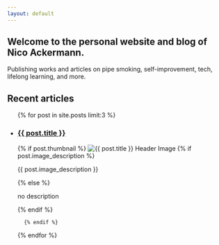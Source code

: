 ```yaml
---
layout: default
---
```


<html lang="de">
<head>
  <meta charset="UTF-8">
  <meta name="viewport" content="width=device-width, initial-scale=1.0">
  <title>Nicoroku</title>
</head>
<body>
<main>
  <section id="about" class="section">
    <h2>Welcome to the personal website and blog of Nico Ackermann. </h2>
    <p>Publishing works and articles on pipe smoking, self-improvement, tech, lifelong learning, and more. </p>
  </section>

  <section id="portfolio" class="help">
    <h2>Recent articles</h2>
    <ul>
  {% for post in site.posts limit:3 %}
    <li>
      <a class="ap" href="{{ site.baseurl }}{{ post.url }}"><h3>{{ post.title }}</h3></a><a class="ptn"> </a>
       {% if post.thumbnail %}
        <img src="{{ post.thumbnail | relative_url }}" alt="{{ post.title }} Header Image" class="thumbnail">
     {% if post.image_description %}
            <p>{{ post.image_description }}</p>
          {% else %}
            <p>no description</p>
          {% endif %}
     
      {% endif %} 
   </li>
  {% endfor %}
</ul>
  </section>
 </main>
</body>
</html>